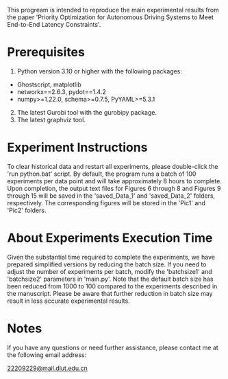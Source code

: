 This progream is intended to reproduce the main experimental results from the paper 'Priority Optimization for Autonomous Driving Systems to Meet End-to-End Latency Constraints'.

# Prerequisites
1. Python version 3.10 or higher with the following packages:
- Ghostscript, matplotlib
- networkx==2.6.3, pydot==1.4.2
- numpy>=1.22.0, schema>=0.7.5, PyYAML>=5.3.1
2. The latest Gurobi tool with the gurobipy package.
3. The latest graphviz tool.

# Experiment Instructions
To clear historical data and restart all experiments, please double-click the 'run python.bat' script. By default, the program runs a batch of 100 experiments per data point and will take approximately 8 hours to complete. Upon completion, the output text files for Figures 6 through 8 and Figures 9 through 15 will be saved in the 'saved_Data_1' and 'saved_Data_2' folders, respectively. The corresponding figures will be stored in the 'Pic1' and 'Pic2' folders.

# About Experiments Execution Time
Given the substantial time required to complete the experiments, we have prepared simplified versions by reducing the batch size. If you need to adjust the number of experiments per batch, modify the 'batchsize1' and 'batchsize2' parameters in 'main.py'. Note that the default batch size has been reduced from 1000 to 100 compared to the experiments described in the manuscript. Please be aware that further reduction in batch size may result in less accurate experimental results.

# Notes
If you have any questions or need further assistance, please contact me at the following email address:

22209229@mail.dlut.edu.cn

